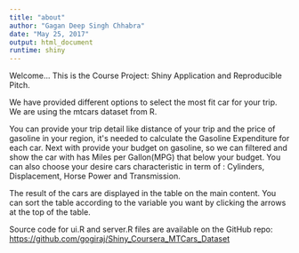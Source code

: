```yaml
---
title: "about"
author: "Gagan Deep Singh Chhabra"
date: "May 25, 2017"
output: html_document
runtime: shiny
---
```


Welcome... This is the Course Project: Shiny Application and Reproducible Pitch.

We have provided different options to select the most fit car for your trip. We are using the mtcars dataset from R.

You can provide your trip detail like distance of your trip and the price of gasoline in your region, it's needed to calculate the Gasoline Expenditure for each car. Next with provide your budget on gasoline, so we can filtered and show the car with has Miles per Gallon(MPG) that below your budget. You can also choose your desire cars characteristic in term of : Cylinders, Displacement, Horse Power and Transmission.

The result of the cars are displayed in the table on the main content. You can sort the table according to the variable you want by clicking the arrows at the top of the table.

Source code for ui.R and server.R files are available on the GitHub repo: https://github.com/gogiraj/Shiny_Coursera_MTCars_Dataset
